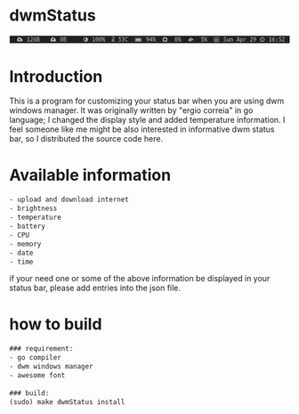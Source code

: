 dwmStatus
===============
![](https://github.com/KimHe/dwmStatus/blob/master/demo.png)

# Introduction
This is a program for customizing your status bar when you are using dwm windows manager.
It was originally written by "ergio correia" in go language; I changed the display style and added temperature information.
I feel someone like me might be also interested in informative dwm status bar, so I distributed the source code here.

# Available information
    - upload and download internet
    - brightness 
    - temperature
    - battery
    - CPU
    - memory
    - date
    - time

if your need one or some of the above information be displayed in your status bar, please add entries into the json file.

# how to build
    ### requirement:
    - go compiler
    - dwm windows manager
    - awesome font

    ### build:
    (sudo) make dwmStatus install
